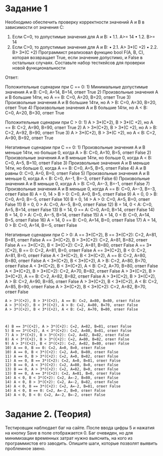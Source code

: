 # Задание 1
Необходимо обеспечить проверку корректности значений A и B в зависимости от значения C:
1. Если C=0, то допустимые значения для A и B:
• 1.1. A>= 14
• 1.2. B>= 14
2. Если C>0, то допустимые значения для A и B:
• 2.1. A> 3*(C +2)
• 2.2. B> 3*(C +2)
Программист реализовал функцию bool F(A, B, C), которая возвращает True, если значение допустимо, и False в остальных случаях.
Составьте набор тесткейсов для проверки новой функциональности

Ответ: 

  Положительные сценарии при С == 0:
    1) Минимальные допустимые значения А и В: С=0, A=14, B=14, ответ True
    2) Произвольные значения А и В большие 14ти, но А == В: С=0, A=20, B=20, ответ True
    3) Произвольные значения А и В большие 14ти, но А > В: С=0, A=30, B=20, ответ True
    4) Произвольные значения А и В большие 14ти, но А < В: С=0, A=20, B=30, ответ True
    
  Положительные сценарии при С > 0:
    1) А > 3*(C+2), B > 3*(C +2), но А == B: С=2, A=90, B=90, ответ True
    2) А > 3*(C+2), B > 3*(C +2), но А > B: С=2, A=92, B=90, ответ True
    3) А > 3*(C+2), B > 3*(C +2), но А < B: С=2, A=90, B=92, ответ True

  Негативные сценарии при С == 0:
    1) Произвольные значения А и В меньше 14ти, но больше 0, когда А > B: С=0, A=10, B=5, ответ False
    2) Произвольные значения А и В меньше 14ти, но больше 0, когда А < B: С=0, A=5, B=10, ответ False
    3) Произвольные значения А и В меньше 14ти, но больше 0, когда А == B: С=0, A=5, B=5, ответ False
    4) А и В равны 0: С=0, A=0, B=0, ответ False
    5) Произвольные значения А и В меньше 0, когда А < B: С=0, A=-1, B=-3, ответ False
    6) Произвольные значения А и В меньше 0, когда А > B: С=0, A=-3, B=-1, ответ False
    7) Произвольные значения А и В меньше 0, когда А == B: С=0, A=-3, B=-3, ответ False
    8) А = 0, 14 > B > 0: С=0, A=0, B=5, ответ False
    9) А = 0, 0 > B: С=0, A=0, B=-5, ответ False
    10) B = 0, 14 > A > 0: С=0, A=5, B=0, ответ False
    11) B = 0, 0 > A: С=0, A=-5, B=0, ответ False
    12) B = 14, 0 < A: С=0, A=5, B=14, ответ False
    13) B = 14, 0 == A: С=0, A=0, B=14, ответ False
    14) B = 14, 0 > A: С=0, A=-5, B=14, ответ False
    15) A = 14, 0 < B: С=0, A=14, B=5, ответ False
    16) A = 14, 0 == B: С=0, A=14, B=0, ответ False
    17) A = 14, 0 > B: С=0, A=14, B=-5, ответ False
    
  Негативные сценарии при С > 0:
    А == 3*(C+2), B == 3*(C+2): С=2, A=81, B=81, ответ False
    А == 3*(C+2), B > 3*(C+2): С=2, A=81, B=82, ответ False
    А == 3*(C+2), B < 3*(C+2): С=2, A=81, B=80, ответ False
    А == 3*(C+2), B == 0: С=2, A=81, B=0, ответ False
    А == 3*(C+2), B < 0: С=2, A=81, B=0, ответ False
    А < 3*(C+2), B < 3*(C+2), A == B: С=2, A=80, B=80, ответ False
    А < 3*(C+2), B < 3*(C+2), A > B: С=2, A=80, B=70, ответ False
    А < 3*(C+2), B < 3*(C+2), A < B: С=2, A=70, B=80, ответ False
    А < 3*(C+2), B > 3*(C+2): С=2, A=70, B=82, ответ False
    А > 3*(C+2), B > 3*(C+2), A == B: С=2, A=82, B=82, ответ False
    А > 3*(C+2), B > 3*(C+2), A > B: С=2, A=90, B=85, ответ False
    А > 3*(C+2), B < 3*(C+2), A < B: С=2, A=85, B=90, ответ False
    А > 3*(C+2), B < 3*(C+2): С=2, A=82, B=70, ответ False

    
    
    А > 3*(C+2), B > 3*(C+2), A == B: С=2, A=80, B=80, ответ False
    А > 3*(C+2), B < 3*(C+2), A > B: С=2, A=80, B=70, ответ False
    А > 3*(C+2), B < 3*(C+2), A < B: С=2, A=70, B=80, ответ False
    
    
    
    4) В == 3*(C+2), А > 3*(C+2): С=2, A=82, B=81, ответ False
    5) В == 3*(C+2), А < 3*(C+2): С=2, A=80, B=81, ответ False
    7) А > 3*(C+2), B > 3*(C+2): С=2, A=82, B=82, ответ False
    8) А < 3*(C+2), B > 3*(C+2): С=2, A=80, B=82, ответ False
    9) А > 3*(C+2), B < 3*(C+2): С=2, A=82, B=80, ответ False
    10) А == 0, B == 0: С=2, A=0, B=0, ответ False
    10) А == 0, B < 3*(C+2): С=2, A=0, B=80, ответ False
    11) А == 0, B > 3*(C+2): С=2, A=0, B=82, ответ False
    11) А == 0, B == 3*(C+2): С=2, A=0, B=81, ответ False
    12) B == 0, A < 3*(C+2): С=2, A=80, B=0, ответ False
    13) B == 0, A > 3*(C+2): С=2, A=82, B=0, ответ False
    13) B == 0, A == 3*(C+2): С=2, A=81, B=0, ответ False
    14) А < 0, B < 3*(C+2): С=2, A=-2, B=80, ответ False
    14) А < 0, B > 3*(C+2): С=2, A=-2, B=82, ответ False
    14) А < 0, B == 3*(C+2): С=2, A=-2, B=81, ответ False
    14) А < 0, B == 0: С=2, A=-2, B=0, ответ False
    14) А < 0, B < 0: С=2, A=-2, B=-2, ответ False




















# Задание 2. (Теория)
Тестировщик наблюдает баг на сайте. После ввода цифры 5 и нажатия на кнопку Save в поле отображается 0. Баг очевиден, но для минимизации временных затрат нужно выяснить, на кого из программистов его заводить.
Опишите шаги, которые позволят выявить проблемное звено.


